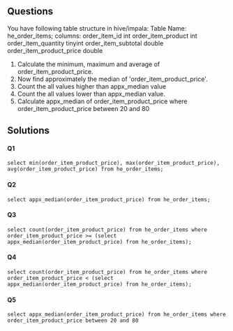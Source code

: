 ## Questions
You have following table structure in hive/impala: Table Name: he_order_items; columns: order_item_id int order_item_product int order_item_quantity tinyint order_item_subtotal double order_item_product_price double

1. Calculate the minimum, maximum and average of order_item_product_price.
2. Now find approximately the median of 'order_item_product_price'.
3. Count the all values higher than appx_median value
4. Count the all values lower than appx_median value.
5. Calculate appx_median of order_item_product_price where order_item_product_price between 20 and 80

## Solutions

#### Q1 
~~~
select min(order_item_product_price), max(order_item_product_price), avg(order_item_product_price) from he_order_items;
~~~
#### Q2 
~~~
select appx_median(order_item_product_price) from he_order_items;
~~~
#### Q3 
~~~
select count(order_item_product_price) from he_order_items where order_item_product_price >= (select appx_median(order_item_product_price) from he_order_items);
~~~
#### Q4 
~~~
select count(order_item_product_price) from he_order_items where order_item_product_price < (select appx_median(order_item_product_price) from he_order_items);
~~~
#### Q5
~~~
select appx_median(order_item_product_price) from he_order_items where order_item_product_price between 20 and 80 
~~~
